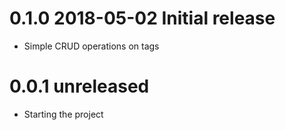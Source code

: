 # 0.1.0 2018-05-02 Initial release
 * Simple CRUD operations on tags

# 0.0.1 unreleased
 * Starting the project

